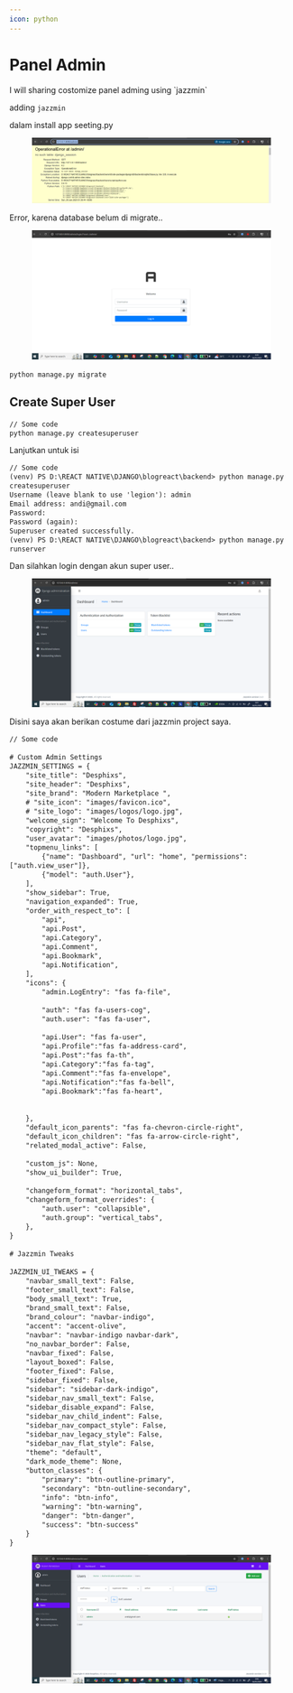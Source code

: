 ```yaml
---
icon: python
---
```


# Panel Admin

I will sharing costomize panel adming using \`jazzmin\`

adding `jazzmin`

dalam install app seeting.py



<figure><img src="../.gitbook/assets/image.png" alt=""><figcaption></figcaption></figure>

Error, karena database belum di migrate..

<figure><img src="../.gitbook/assets/image (1).png" alt=""><figcaption></figcaption></figure>

`python manage.py migrate`

## Create Super User

```
// Some code
python manage.py createsuperuser
```

Lanjutkan untuk isi

```
// Some code
(venv) PS D:\REACT NATIVE\DJANGO\blogreact\backend> python manage.py createsuperuser
Username (leave blank to use 'legion'): admin
Email address: andi@gmail.com
Password:
Password (again):
Superuser created successfully.
(venv) PS D:\REACT NATIVE\DJANGO\blogreact\backend> python manage.py runserver      
```

Dan silahkan login dengan akun super user..

<figure><img src="../.gitbook/assets/image (2).png" alt=""><figcaption></figcaption></figure>



Disini saya akan berikan costume dari jazzmin project saya.

```
// Some code

# Custom Admin Settings
JAZZMIN_SETTINGS = {
    "site_title": "Desphixs",
    "site_header": "Desphixs",
    "site_brand": "Modern Marketplace ",
    # "site_icon": "images/favicon.ico",
    # "site_logo": "images/logos/logo.jpg",
    "welcome_sign": "Welcome To Desphixs",
    "copyright": "Desphixs",
    "user_avatar": "images/photos/logo.jpg",
    "topmenu_links": [
        {"name": "Dashboard", "url": "home", "permissions": ["auth.view_user"]},
        {"model": "auth.User"},
    ],
    "show_sidebar": True,
    "navigation_expanded": True,
    "order_with_respect_to": [
        "api",
        "api.Post",
        "api.Category",
        "api.Comment",
        "api.Bookmark",
        "api.Notification",
    ],
    "icons": {
        "admin.LogEntry": "fas fa-file",

        "auth": "fas fa-users-cog",
        "auth.user": "fas fa-user",

        "api.User": "fas fa-user",
        "api.Profile":"fas fa-address-card",
        "api.Post":"fas fa-th",
        "api.Category":"fas fa-tag",
        "api.Comment":"fas fa-envelope",
        "api.Notification":"fas fa-bell",
        "api.Bookmark":"fas fa-heart",

        
    },
    "default_icon_parents": "fas fa-chevron-circle-right",
    "default_icon_children": "fas fa-arrow-circle-right",
    "related_modal_active": False,
    
    "custom_js": None,
    "show_ui_builder": True,
    
    "changeform_format": "horizontal_tabs",
    "changeform_format_overrides": {
        "auth.user": "collapsible",
        "auth.group": "vertical_tabs",
    },
}

# Jazzmin Tweaks

JAZZMIN_UI_TWEAKS = {
    "navbar_small_text": False,
    "footer_small_text": False,
    "body_small_text": True,
    "brand_small_text": False,
    "brand_colour": "navbar-indigo",
    "accent": "accent-olive",
    "navbar": "navbar-indigo navbar-dark",
    "no_navbar_border": False,
    "navbar_fixed": False,
    "layout_boxed": False,
    "footer_fixed": False,
    "sidebar_fixed": False,
    "sidebar": "sidebar-dark-indigo",
    "sidebar_nav_small_text": False,
    "sidebar_disable_expand": False,
    "sidebar_nav_child_indent": False,
    "sidebar_nav_compact_style": False,
    "sidebar_nav_legacy_style": False,
    "sidebar_nav_flat_style": False,
    "theme": "default",
    "dark_mode_theme": None,
    "button_classes": {
        "primary": "btn-outline-primary",
        "secondary": "btn-outline-secondary",
        "info": "btn-info",
        "warning": "btn-warning",
        "danger": "btn-danger",
        "success": "btn-success"
    }
}
```

<figure><img src="../.gitbook/assets/image (27).png" alt=""><figcaption></figcaption></figure>
